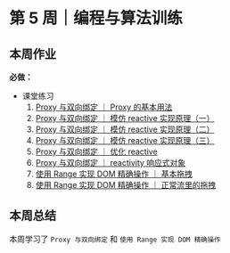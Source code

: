 # 第 5 周｜编程与算法训练

## 本周作业

**必做：**

- 课堂练习
  1. [Proxy 与双向绑定 ｜ Proxy 的基本用法](./homework/proxy/1.html)
  2. [Proxy 与双向绑定 ｜ 模仿 reactive 实现原理（一）](./homework/proxy/2.html)
  3. [Proxy 与双向绑定 ｜ 模仿 reactive 实现原理（二）](./homework/proxy/3.html)
  4. [Proxy 与双向绑定 ｜ 模仿 reactive 实现原理（三）](./homework/proxy/4.html)
  5. [Proxy 与双向绑定 ｜ 优化 reactive](./homework/proxy/5.html)
  6. [Proxy 与双向绑定 ｜ reactivity 响应式对象](./homework/proxy/6.html)
  7. [使用 Range 实现 DOM 精确操作 ｜ 基本拖拽](./homework/proxy/7.html)
  8. [使用 Range 实现 DOM 精确操作 ｜ 正常流里的拖拽](./homework/proxy/8.html)

## 本周总结

本周学习了 `Proxy 与双向绑定` 和 `使用 Range 实现 DOM 精确操作`

